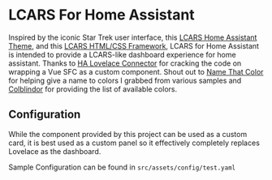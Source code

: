 # LCARS For Home Assistant

Inspired by the iconic Star Trek user interface, this [LCARS Home Assistant Theme](https://github.com/th3jesta/ha-lcars),
and this [LCARS HTML/CSS Framework](https://github.com/joernweissenborn/lcars), LCARS for Home Assistant is intended
to provide a LCARS-like dashboard experience for home assistant. Thanks to
[HA Lovelace Connector](https://github.com/iva-stolnik/vue-ha-lovelace-connector) for cracking the code on wrapping a
Vue SFC as a custom component. Shout out to [Name That Color](https://chir.ag/projects/name-that-color/) for helping
give a name to colors I grabbed from various samples and [Colblindor](https://www.color-blindness.com/color-name-hue/)
for providing the list of available colors.

## Configuration

While the component provided by this project can be used as a custom card, it is best used as a custom panel so it
effectively completely replaces Lovelace as the dashboard.

Sample Configuration can be found in `src/assets/config/test.yaml`
